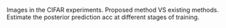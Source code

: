 Images in the CIFAR experiments. Proposed method VS existing methods. Estimate the posterior prediction acc at different stages of training.
